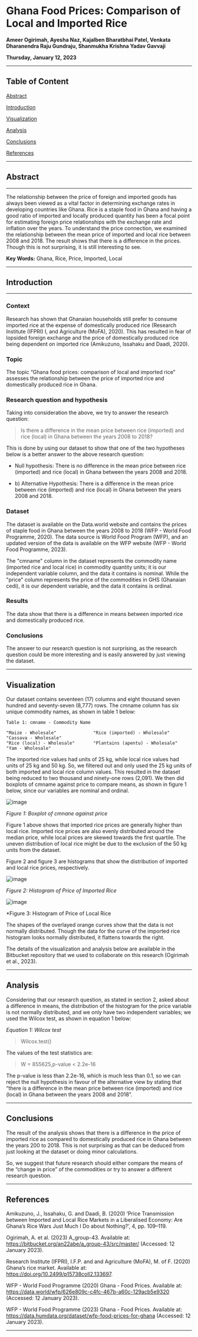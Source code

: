 # Ghana Food Prices: Comparison of Local and Imported Rice

**Ameer Ogirimah, Ayesha Naz, Kajalben Bharatbhai Patel, Venkata Dharanendra Raju Gundraju, Shanmukha Krishna Yadav Gavvaji**

**Thursday, January 12, 2023**

---

## Table of Content

[Abstract](#Abstract)

[Introduction](#Introduction)

[Visualization](#Visualization)

[Analysis](#Analysis)

[Conclusions](#Conclusions)

[References](#References)

---

## Abstract

---
The relationship between the price of foreign and imported goods has always been viewed as a vital factor in determining exchange rates in developing countries like Ghana. Rice is a staple food in Ghana and having a good ratio of imported and locally produced quantity has been a focal point for estimating foreign price relationships with the exchange rate and inflation over the years. To understand the price connection, we examined the relationship between the mean price of imported and local rice between 2008 and 2018. The result shows that there is a difference in the prices. Though this is not surprising, it is still interesting to see.

**Key Words:** Ghana, Rice, Price, Imported, Local

---

## Introduction

---
### Context

Research has shown that Ghanaian households still prefer to consume imported rice at the expense of domestically produced rice (Research Institute (IFPRI) I, and Agriculture (MoFA), 2020). This has resulted in fear of lopsided foreign exchange and the price of domestically produced rice being dependent on imported rice (Amikuzuno, Issahaku and Daadi, 2020).

### Topic

The topic “Ghana food prices: comparison of local and imported rice” assesses the relationship between the price of imported rice and domestically produced rice in Ghana.

### Research question and hypothesis

Taking into consideration the above, we try to answer the research question:
>Is there a difference in the mean price between rice (imported) and rice (local) in Ghana between the years 2008 to 2018?

This is done by using our dataset to show that one of the two hypotheses below is a better answer to the above research question:

- Null hypothesis: There is no difference in the mean price between rice (imported) and rice (local) in Ghana between the years 2008 and 2018.

- b)	Alternative Hypothesis: There is a difference in the mean price between rice (imported) and rice (local) in Ghana between the years 2008 and 2018.

### Dataset

The dataset is available on the Data.world website and contains the prices of staple food in Ghana between the years 2008 to 2018 (WFP - World Food Programme, 2020). The data source is World Food Program (WFP), and an updated version of the data is available on the WFP website (WFP - World Food Programme, 2023).

The "cmname" column in the dataset represents the commodity name (imported rice and local rice) in commodity quantity units; it is our independent variable column, and the data it contains is nominal. While the "price" column represents the price of the commodities in GHS (Ghanaian cedi), it is our dependent variable, and the data it contains is ordinal.

### Results

The data show that there is a difference in means between imported rice and domestically produced rice.

### Conclusions

The answer to our research question is not surprising, as the research question could be more interesting and is easily answered by just viewing the dataset.

---

## Visualization

Our dataset contains seventeen (17) columns and eight thousand seven hundred and seventy-seven (8,777) rows. The cmname column has six unique commodity names, as shown in table 1 below:

```
Table 1: cmname - Commodity Name

"Maize - Wholesale"              "Rice (imported) - Wholesale"         "Cassava - Wholesale"           
"Rice (local) - Wholesale"       "Plantains (apentu) - Wholesale"      "Yam - Wholesale"
```
The imported rice values had units of 25 kg, while local rice values had units of 25 kg and 50 kg. So, we filtered out and only used the 25 kg units of both imported and local rice column values. This resulted in the dataset being reduced to two thousand and ninety-one rows (2,091).
We then did boxplots of cmname against price to compare means, as shown in figure 1 below, since our variables are nominal and ordinal.

![image](Boxplot-of-rice-against-price.png)

*Figure 1: Boxplot of cmnane against price*

Figure 1 above shows that imported rice prices are generally higher than local rice. Imported rice prices are also evenly distributed around the median price, while local prices are skewed towards the first quartile. The uneven distribution of local rice might be due to the exclusion of the 50 kg units from the dataset.

Figure 2 and figure 3 are histograms that show the distribution of imported and local rice prices, respectively.

![image](Histogram-of-imported-rice.png)

*Figure 2: Histogram of Price of Imported Rice*

![image](Histogram-of-local-rice.png)

*Figure 3: Histogram of Price of Local Rice

The shapes of the overlayed orange curves show that the data is not normally distributed. Though the data for the curve of the imported rice histogram looks normally distributed, it flattens towards the right.

The details of the visualization and analysis below are available in the Bitbucket repository that we used to collaborate on this research (Ogirimah et al., 2023).

---

## Analysis

Considering that our research question, as stated in section 2, asked about a difference in means, the distribution of the histogram for the price variable is not normally distributed, and we only have two independent variables; we used the Wilcox test, as shown in equation 1 below:

*Equation 1: Wilcox test*

>Wilcox.test()

The values of the test statistics are:

>W = 855625,p-value < 2.2e-16

The p-value is less than 2.2e-16, which is much less than 0.1, so we can reject the null hypothesis in favour of the alternative view by stating that “there is a difference in the mean price between rice (imported) and rice (local) in Ghana between the years 2008 and 2018”.

---

## Conclusions

The result of the analysis shows that there is a difference in the price of imported rice as compared to domestically produced rice in Ghana between the years 200 to 2018. This is not surprising as that can be deduced from just looking at the dataset or doing minor calculations.

So, we suggest that future research should either compare the means of the “change in price” of the commodities or try to answer a different research question.

---

## References

Amikuzuno, J., Issahaku, G. and Daadi, B. (2020) ‘Price Transmission between Imported and Local Rice Markets in a Liberalised Economy: Are Ghana’s Rice Wars Just Much I Do about Nothing?’, 4, pp. 109–119.

Ogirimah, A. et al. (2023) A_group-43. Available at: https://bitbucket.org/an22abe/a_group-43/src/master/ (Accessed: 12 January 2023).

Research Institute (IFPRI), I.F.P. and and Agriculture (MoFA), M. of F. (2020) Ghana’s rice market. Available at: https://doi.org/10.2499/p15738coll2.133697.

WFP - World Food Programme (2020) Ghana - Food Prices. Available at: https://data.world/wfp/626e809c-c4fc-467b-a60c-129acb5e9320 (Accessed: 12 January 2023).

WFP - World Food Programme (2023) Ghana - Food Prices. Available at: https://data.humdata.org/dataset/wfp-food-prices-for-ghana (Accessed: 12 January 2023).

---